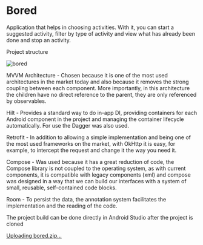 # Bored

Application that helps in choosing activities.
With it, you can start a suggested activity, filter by type of activity and view what has already been done and stop an activity.

Project structure

![bored](https://user-images.githubusercontent.com/2738131/209447608-e1814eee-48cd-470e-b9ec-b44ec92b8453.png)

MVVM Architecture - Chosen because it is one of the most used architectures in the market today and also because it removes the strong coupling between each component. More importantly, in this architecture the children have no direct reference to the parent, they are only referenced by observables.

Hilt - Provides a standard way to do in-app DI, providing containers for each Android component in the project and managing the container lifecycle automatically. For use the Dagger was also used.


Retrofit - In addition to allowing a simple implementation and being one of the most used frameworks on the market, with OkHttp it is easy, for example, to intercept the request and change it the way you need it.

Compose - Was used because it has a great reduction of code, the Compose library is not coupled to the operating system, as with current components, it is compatible with legacy components (xml) and compose was designed in a way that we can build our interfaces with a system of small, reusable, self-contained code blocks.

Room - To persist the data, the annotation system facilitates the implementation and the reading of the code.


The project build can be done directly in Android Studio after the project is cloned

[Uploading bored.zip…]()
